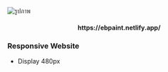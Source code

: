 

![รูปภาพ](/LandingPage.png)

<div align="center">
    <h4>https://ebpaint.netlify.app/</h4>
</div>

### Responsive Website
-   Display 480px
